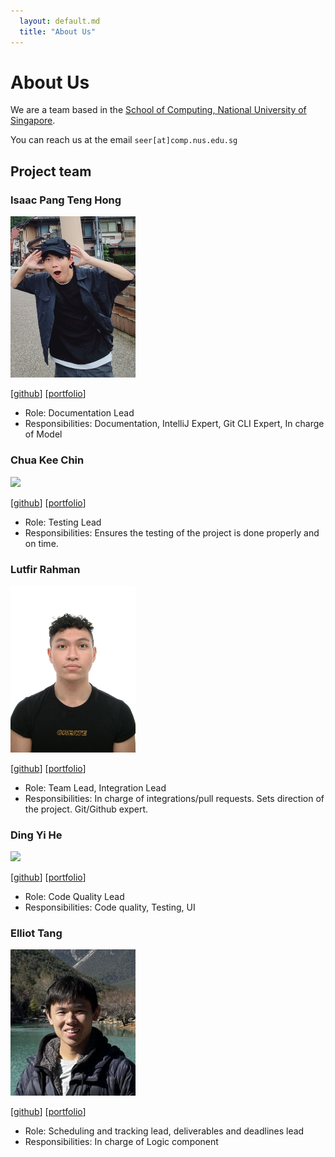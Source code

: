 ```yaml
---
  layout: default.md
  title: "About Us"
---
```


# About Us

We are a team based in the [School of Computing, National University of Singapore](http://www.comp.nus.edu.sg).

You can reach us at the email `seer[at]comp.nus.edu.sg`

## Project team

### Isaac Pang Teng Hong

<img src="images/isaacpangth.png" width="200px">

[[github](https://github.com/IsaacPangTH)]
[[portfolio](team/isaac.md)]

* Role: Documentation Lead
* Responsibilities: Documentation, IntelliJ Expert, Git CLI Expert, In charge of Model

### Chua Kee Chin

<img src="images/ckclion.png" width="200px">

[[github](http://github.com/ckclion)]
[[portfolio](team/ckclion.md)]

* Role: Testing Lead
* Responsibilities: Ensures the testing of the project is done properly and on time.

### Lutfir Rahman

<img src="images/lutfir-cpu.png" width="200px">

[[github](http://github.com/lutfir-cpu)] [[portfolio](team/lutfir-cpu.md)]

* Role: Team Lead, Integration Lead
* Responsibilities: In charge of integrations/pull requests. Sets direction of the project. Git/Github expert.

### Ding Yi He

<img src="images/oneboz.png" width="200px">

[[github](http://github.com/oneBoz)]
[[portfolio](team/oneboz.md)]

* Role: Code Quality Lead
* Responsibilities: Code quality, Testing, UI

### Elliot Tang

<img src="images/elliot-tang.png" width="200px">

[[github](http://github.com/elliot-tang)]
[[portfolio](team/elliot.md)]

* Role: Scheduling and tracking lead, deliverables and deadlines lead
* Responsibilities: In charge of Logic component
